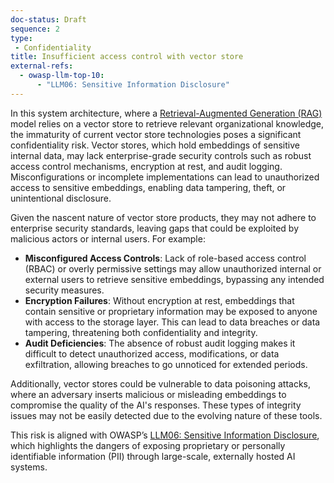 ```yaml
---
doc-status: Draft
sequence: 2
type:
 - Confidentiality
title: Insufficient access control with vector store
external-refs:
  - owasp-llm-top-10:
      - "LLM06: Sensitive Information Disclosure"
---
```


In this system architecture, where a [Retrieval-Augmented Generation (RAG)](https://cloud.google.com/use-cases/retrieval-augmented-generation) model relies on a vector store to retrieve relevant organizational knowledge, the immaturity of current vector store technologies poses a significant confidentiality risk. Vector stores, which hold embeddings of sensitive internal data, may lack enterprise-grade security controls such as robust access control mechanisms, encryption at rest, and audit logging. Misconfigurations or incomplete implementations can lead to unauthorized access to sensitive embeddings, enabling data tampering, theft, or unintentional disclosure.

Given the nascent nature of vector store products, they may not adhere to enterprise security standards, leaving gaps that could be exploited by malicious actors or internal users. For example:

- **Misconfigured Access Controls**: Lack of role-based access control (RBAC) or overly permissive settings may allow unauthorized internal or external users to retrieve sensitive embeddings, bypassing any intended security measures.
- **Encryption Failures**: Without encryption at rest, embeddings that contain sensitive or proprietary information may be exposed to anyone with access to the storage layer. This can lead to data breaches or data tampering, threatening both confidentiality and integrity.
- **Audit Deficiencies**: The absence of robust audit logging makes it difficult to detect unauthorized access, modifications, or data exfiltration, allowing breaches to go unnoticed for extended periods.

Additionally, vector stores could be vulnerable to data poisoning attacks, where an adversary inserts malicious or misleading embeddings to compromise the quality of the AI's responses. These types of integrity issues may not be easily detected due to the evolving nature of these tools.

This risk is aligned with OWASP’s [LLM06: Sensitive Information Disclosure](https://genai.owasp.org/llmrisk/llm06-sensitive-information-disclosure/), which highlights the dangers of exposing proprietary or personally identifiable information (PII) through large-scale, externally hosted AI systems.
